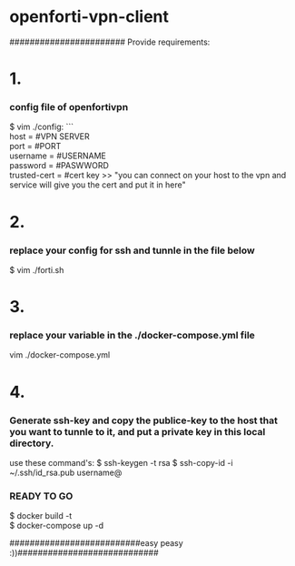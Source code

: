 # openforti-vpn-client<br/>
#######################
Provide requirements:

<h1>1.</h1><h3>config file of openfortivpn</h3>
$ vim ./config:
```<br/>
host = #VPN SERVER<br/>
port = #PORT<br/>
username = #USERNAME<br/>
password = #PASWWORD<br/>
trusted-cert = #cert key >> "you can connect on your host to the vpn and service will give you the cert and put it in here"

<h1>2.</h1><h3>replace your config for ssh and tunnle in the file below</h3>
 $ vim ./forti.sh

<h1>3.</h1><h3>replace your variable in the ./docker-compose.yml file</h3>
vim ./docker-compose.yml<br/>

<h1>4.</h1><h3>Generate ssh-key and copy the publice-key to the host that you want to tunnle to it, and put a private key in this local directory.</h3>
use these command's:
$ ssh-keygen -t rsa
$ ssh-copy-id -i ~/.ssh/id_rsa.pub username@

<h3>READY TO GO</h3>
$ docker build -t <br/>
$ docker-compose up -d

##########################easy peasy :))############################
